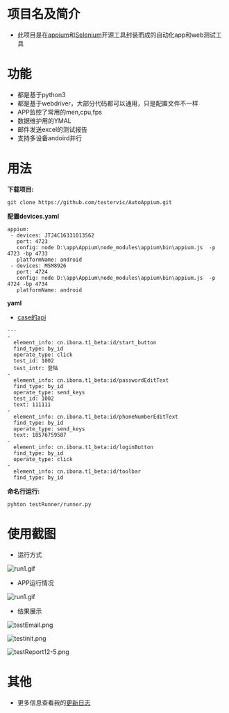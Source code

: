 # 项目名及简介
* 此项目是在[appium](https://github.com/appium/appium)和[Selenium](https://github.com/SeleniumHQ/selenium)开源工具封装而成的自动化app和web测试工具

# 功能
* 都是基于python3
* 都是基于webdriver，大部分代码都可以通用，只是配置文件不一样
* APP监控了常用的men,cpu,fps
* 数据维护用的YMAL
* 邮件发送excel的测试报告
* 支持多设备andoird并行

# 用法

**下载项目:**

```
git clone https://github.com/testervic/AutoAppium.git
```

**配置devices.yaml**

```
appium:
 - devices: JTJ4C16331013562
   port: 4723
   config: node D:\app\Appium\node_modules\appium\bin\appium.js  -p 4723 -bp 4733
   platformName: android
 - devices: MSM8926
   port: 4724
   config: node D:\app\Appium\node_modules\appium\bin\appium.js  -p 4724 -bp 4734
   platformName: android
```

**yaml**

* [case的api](mark.md)

```
--- 
- 
  element_info: cn.ibona.t1_beta:id/start_button
  find_type: by_id
  operate_type: click
  test_id: 1002
  test_intr: 登陆
- 
  element_info: cn.ibona.t1_beta:id/passwordEditText
  find_type: by_id
  operate_type: send_keys
  test_id: 1002
  text: 111111
- 
  element_info: cn.ibona.t1_beta:id/phoneNumberEditText
  find_type: by_id
  operate_type: send_keys
  text: 18576759587
- 
  element_info: cn.ibona.t1_beta:id/loginButton
  find_type: by_id
  operate_type: click
- 
  element_info: cn.ibona.t1_beta:id/toolbar
  find_type: by_id

```



**命名行运行:**

```
pyhton testRunner/runner.py
```

# 使用截图

* 运行方式

![run1.gif](img/run.gif "run.gif")

* APP运行情况

![run1.gif](img/run1.gif "run1.gif")

* 结果展示

![testEmail.png](img/testEmail.png "testEmail.png")

![testinit.png](img/testinit.png "testinit.png")

![testReport12-5.png](img/testReport12-5.png "testReport12-5.png")


# 其他
* 更多信息查看我的[更新日志](channel_log.md)






